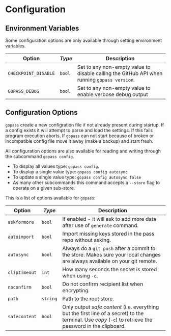 # Configuration

## Environment Variables

Some configuration options are only available through setting environment variables.

| **Option**    | *Type*    | Description |
| ------------- | --------- | ----------- |
| `CHECKPOINT_DISABLE` | `bool`    | Set to any non-empty value to disable calling the GitHub API when running `gopass version`. |
| `GOPASS_DEBUG` | `bool` | Set to any non-empty value to enable verbose debug output |

## Configuration Options

`gopass` create a new configration file if not already present during startup.
If a config exists it will attempt to parse and load the settings. If this
fails program execution aborts. If `gopass` can not start because  of broken
or incompatible config file move it away (make a backup) and start fresh.

All configuration options are also available for reading and writing through
the subcommand `gopass config`.

* To display all values type: `gopass config`.
* To display a single value type: `gopass config autosync`
* To update a single value type: `gopass config autosync false`
* As many other subcommands this command accepts a `--store` flag to operate on a given sub-store.

This is a list of options available for `gopass`:

| **Option**    | *Type*    | Description |
| ------------- | --------- | ----------- |
| `askformore`  | `bool`    | If enabled - it will ask to add more data after use of `generate` command. |
| `autoimport`  | `bool`    | Import missing keys stored in the pass repo without asking. |
| `autosync`    | `bool`    | Always do a `git push` after a commit to the store. Makes sure your local changes are always available on your git remote. |
| `cliptimeout` | `int`     | How many seconds the secret is stored when using `-c`. |
| `noconfirm`   | `bool`    | Do not confirm recipient list when encrypting. |
| `path`        | `string`  | Path to the root store. |
| `safecontent` | `bool`    | Only output _safe content_ (i.e. everything but the first line of a secret) to the terminal. Use _copy_ (`-c`) to retrieve the password in the clipboard. |

